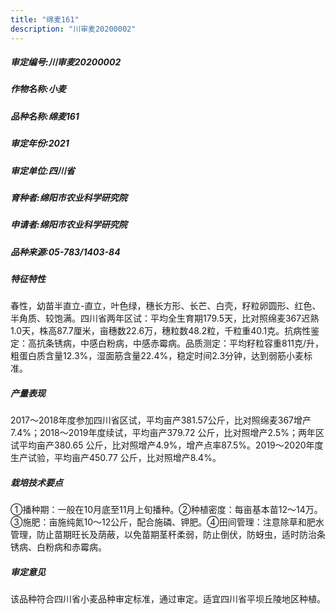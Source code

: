 ```yaml
---
title: "绵麦161"
description: "川审麦20200002"
---
```

##### 审定编号:川审麦20200002

##### 作物名称:小麦

##### 品种名称:绵麦161

##### 审定年份:2021

##### 审定单位:四川省

##### 育种者:绵阳市农业科学研究院

##### 申请者:绵阳市农业科学研究院

##### 品种来源:05-783/1403-84

##### 特征特性
春性，幼苗半直立-直立，叶色绿，穗长方形、长芒、白壳，籽粒卵圆形、红色、半角质、较饱满。四川省两年区试：平均全生育期179.5天，比对照绵麦367迟熟1.0天，株高87.7厘米，亩穗数22.6万，穗粒数48.2粒，千粒重40.1克。抗病性鉴定：高抗条锈病，中感白粉病，中感赤霉病。品质测定：平均籽粒容重811克/升，粗蛋白质含量12.3%，湿面筋含量22.4%，稳定时间2.3分钟，达到弱筋小麦标准。

##### 产量表现
2017～2018年度参加四川省区试，平均亩产381.57公斤，比对照绵麦367增产7.4%；2018～2019年度续试，平均亩产379.72 公斤，比对照增产2.5%；两年区试平均亩产380.65 公斤，比对照增产4.9%，增产点率87.5%。2019～2020年度生产试验，平均亩产450.77 公斤，比对照增产8.4%。

##### 栽培技术要点
①播种期：一般在10月底至11月上旬播种。②种植密度：每亩基本苗12～14万。③施肥：亩施纯氮10～12公斤，配合施磷、钾肥。④田间管理：注意除草和肥水管理，防止苗期旺长及荫蔽，以免苗期茎秆柔弱，防止倒伏，防蚜虫，适时防治条锈病、白粉病和赤霉病。

##### 审定意见
该品种符合四川省小麦品种审定标准，通过审定。适宜四川省平坝丘陵地区种植。

